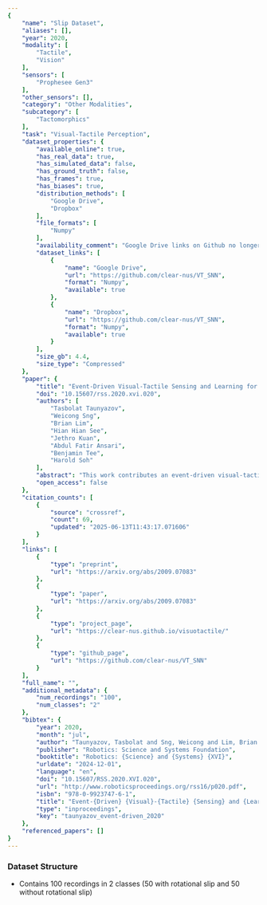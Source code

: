```yaml
---
{
    "name": "Slip Dataset",
    "aliases": [],
    "year": 2020,
    "modality": [
        "Tactile",
        "Vision"
    ],
    "sensors": [
        "Prophesee Gen3"
    ],
    "other_sensors": [],
    "category": "Other Modalities",
    "subcategory": [
        "Tactomorphics"
    ],
    "task": "Visual-Tactile Perception",
    "dataset_properties": {
        "available_online": true,
        "has_real_data": true,
        "has_simulated_data": false,
        "has_ground_truth": false,
        "has_frames": true,
        "has_biases": true,
        "distribution_methods": [
            "Google Drive",
            "Dropbox"
        ],
        "file_formats": [
            "Numpy"
        ],
        "availability_comment": "Google Drive links on Github no longer work. Files from Project Page can be downloaded from Dropbox",
        "dataset_links": [
            {
                "name": "Google Drive",
                "url": "https://github.com/clear-nus/VT_SNN",
                "format": "Numpy",
                "available": true
            },
            {
                "name": "Dropbox",
                "url": "https://github.com/clear-nus/VT_SNN",
                "format": "Numpy",
                "available": true
            }
        ],
        "size_gb": 4.4,
        "size_type": "Compressed"
    },
    "paper": {
        "title": "Event-Driven Visual-Tactile Sensing and Learning for Robots",
        "doi": "10.15607/rss.2020.xvi.020",
        "authors": [
            "Tasbolat Taunyazov",
            "Weicong Sng",
            "Brian Lim",
            "Hian Hian See",
            "Jethro Kuan",
            "Abdul Fatir Ansari",
            "Benjamin Tee",
            "Harold Soh"
        ],
        "abstract": "This work contributes an event-driven visual-tactile perception system, comprising a novel biologically-inspired tactile sensor and multi-modal spike-based learning. Our neuromorphic fingertip tactile sensor, NeuTouch, scales well with the number of taxels thanks to its event-based nature. Likewise, our Visual-Tactile Spiking Neural Network (VT-SNN) enables fast perception when coupled with event sensors. We evaluate our visual-tactile system (using the NeuTouch and Prophesee event camera) on two robot tasks: container classification and rotational slip detection. On both tasks, we observe good accuracies relative to standard deep learning methods. We have made our visual-tactile datasets freely-available to encourage research on multi-modal event-driven robot perception, which we believe is a promising approach towards intelligent power-efficient robot systems.",
        "open_access": false
    },
    "citation_counts": [
        {
            "source": "crossref",
            "count": 69,
            "updated": "2025-06-13T11:43:17.071606"
        }
    ],
    "links": [
        {
            "type": "preprint",
            "url": "https://arxiv.org/abs/2009.07083"
        },
        {
            "type": "paper",
            "url": "https://arxiv.org/abs/2009.07083"
        },
        {
            "type": "project_page",
            "url": "https://clear-nus.github.io/visuotactile/"
        },
        {
            "type": "github_page",
            "url": "https://github.com/clear-nus/VT_SNN"
        }
    ],
    "full_name": "",
    "additional_metadata": {
        "num_recordings": "100",
        "num_classes": "2"
    },
    "bibtex": {
        "year": 2020,
        "month": "jul",
        "author": "Taunyazov, Tasbolat and Sng, Weicong and Lim, Brian and Hian See, Hian and Kuan, Jethro and Fatir Ansari, Abdul and Tee, Benjamin and Soh, Harold",
        "publisher": "Robotics: Science and Systems Foundation",
        "booktitle": "Robotics: {Science} and {Systems} {XVI}",
        "urldate": "2024-12-01",
        "language": "en",
        "doi": "10.15607/RSS.2020.XVI.020",
        "url": "http://www.roboticsproceedings.org/rss16/p020.pdf",
        "isbn": "978-0-9923747-6-1",
        "title": "Event-{Driven} {Visual}-{Tactile} {Sensing} and {Learning} for {Robots}",
        "type": "inproceedings",
        "key": "taunyazov_event-driven_2020"
    },
    "referenced_papers": []
}
---
```


### Dataset Structure

- Contains 100 recordings in 2 classes (50 with rotational slip and 50 without rotational slip)
